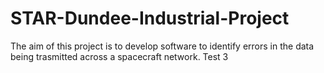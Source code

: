 # STAR-Dundee-Industrial-Project
The aim of this project is to develop software to identify errors in the data being trasmitted across a spacecraft network.
Test 3
